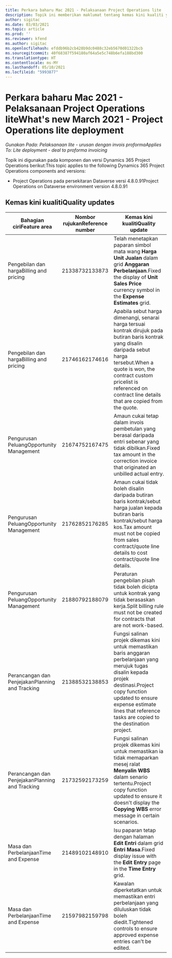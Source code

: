 ```yaml
---
title: Perkara baharu Mac 2021 - Pelaksanaan Project Operations lite
description: Topik ini memberikan maklumat tentang kemas kini kualiti yang tersedia dalam keluaran Mac 2021 bagi pelaksanaan Project Operations lite.
author: sigitac
ms.date: 03/03/2021
ms.topic: article
ms.prod: ''
ms.reviewer: kfend
ms.author: sigitac
ms.openlocfilehash: efddb96b2cb428b9dc0488c32eb5670d01322bcb
ms.sourcegitcommit: 40f68387f594180af64a5e5c748b6efa188bd300
ms.translationtype: HT
ms.contentlocale: ms-MY
ms.lasthandoff: 05/10/2021
ms.locfileid: "5993877"
---
```

# <a name="whats-new-march-2021---project-operations-lite-deployment"></a><span data-ttu-id="58f6f-103">Perkara baharu Mac 2021 - Pelaksanaan Project Operations lite</span><span class="sxs-lookup"><span data-stu-id="58f6f-103">What's new March 2021 - Project Operations lite deployment</span></span>

<span data-ttu-id="58f6f-104">_Gunakan Pada: Pelaksanaan lite - urusan dengan invois proforma_</span><span class="sxs-lookup"><span data-stu-id="58f6f-104">_Applies To: Lite deployment - deal to proforma invoicing_</span></span>


<span data-ttu-id="58f6f-105">Topik ini digunakan pada komponen dan versi Dynamics 365 Project Operations berikut:</span><span class="sxs-lookup"><span data-stu-id="58f6f-105">This topic applies to the following Dynamics 365 Project Operations components and versions:</span></span>

- <span data-ttu-id="58f6f-106">Project Operations pada persekitaran Dataverse versi 4.8.0.91</span><span class="sxs-lookup"><span data-stu-id="58f6f-106">Project Operations on Dataverse environment version 4.8.0.91</span></span> 

## <a name="quality-updates"></a><span data-ttu-id="58f6f-107">Kemas kini kualiti</span><span class="sxs-lookup"><span data-stu-id="58f6f-107">Quality updates</span></span>

| <span data-ttu-id="58f6f-108">**Bahagian ciri**</span><span class="sxs-lookup"><span data-stu-id="58f6f-108">**Feature area**</span></span> | <span data-ttu-id="58f6f-109">**Nombor rujukan**</span><span class="sxs-lookup"><span data-stu-id="58f6f-109">**Reference number**</span></span> | <span data-ttu-id="58f6f-110">**Kemas kini kualiti**</span><span class="sxs-lookup"><span data-stu-id="58f6f-110">**Quality update**</span></span> |
| --- | --- | --- |
| <span data-ttu-id="58f6f-111">Pengebilan dan harga</span><span class="sxs-lookup"><span data-stu-id="58f6f-111">Billing and pricing</span></span> | <span data-ttu-id="58f6f-112">2133873</span><span class="sxs-lookup"><span data-stu-id="58f6f-112">2133873</span></span> | <span data-ttu-id="58f6f-113">Telah menetapkan paparan simbol mata wang **Harga Unit Jualan** dalam grid **Anggaran Perbelanjaan**.</span><span class="sxs-lookup"><span data-stu-id="58f6f-113">Fixed the display of **Unit Sales Price** currency symbol in the **Expense Estimates** grid.</span></span> |
| <span data-ttu-id="58f6f-114">Pengebilan dan harga</span><span class="sxs-lookup"><span data-stu-id="58f6f-114">Billing and pricing</span></span> | <span data-ttu-id="58f6f-115">2174616</span><span class="sxs-lookup"><span data-stu-id="58f6f-115">2174616</span></span> | <span data-ttu-id="58f6f-116">Apabila sebut harga dimenangi, senarai harga tersuai kontrak dirujuk pada butiran baris kontrak yang disalin daripada sebut harga tersebut.</span><span class="sxs-lookup"><span data-stu-id="58f6f-116">When a quote is won, the contract custom pricelist is referenced on contract line details that are copied from the quote.</span></span> |
| <span data-ttu-id="58f6f-117">Pengurusan Peluang</span><span class="sxs-lookup"><span data-stu-id="58f6f-117">Opportunity Management</span></span> | <span data-ttu-id="58f6f-118">2167475</span><span class="sxs-lookup"><span data-stu-id="58f6f-118">2167475</span></span> | <span data-ttu-id="58f6f-119">Amaun cukai tetap dalam invois pembetulan yang berasal daripada entri sebenar yang tidak dibilkan.</span><span class="sxs-lookup"><span data-stu-id="58f6f-119">Fixed tax amount in the correction invoice that originated an unbilled actual entry.</span></span> |
| <span data-ttu-id="58f6f-120">Pengurusan Peluang</span><span class="sxs-lookup"><span data-stu-id="58f6f-120">Opportunity Management</span></span> | <span data-ttu-id="58f6f-121">2176285</span><span class="sxs-lookup"><span data-stu-id="58f6f-121">2176285</span></span> | <span data-ttu-id="58f6f-122">Amaun cukai tidak boleh disalin daripada butiran baris kontrak/sebut harga jualan kepada butiran baris kontrak/sebut harga kos.</span><span class="sxs-lookup"><span data-stu-id="58f6f-122">Tax amount must not be copied from sales contract/quote line details to cost contract/quote line details.</span></span> |
| <span data-ttu-id="58f6f-123">Pengurusan Peluang</span><span class="sxs-lookup"><span data-stu-id="58f6f-123">Opportunity Management</span></span> | <span data-ttu-id="58f6f-124">2188079</span><span class="sxs-lookup"><span data-stu-id="58f6f-124">2188079</span></span> | <span data-ttu-id="58f6f-125">Peraturan pengebilan pisah tidak boleh dicipta untuk kontrak yang tidak berasaskan kerja.</span><span class="sxs-lookup"><span data-stu-id="58f6f-125">Split billing rule must not be created for contracts that are not work-based.</span></span> |
| <span data-ttu-id="58f6f-126">Perancangan dan Penjejakan</span><span class="sxs-lookup"><span data-stu-id="58f6f-126">Planning and Tracking</span></span> | <span data-ttu-id="58f6f-127">2138853</span><span class="sxs-lookup"><span data-stu-id="58f6f-127">2138853</span></span> | <span data-ttu-id="58f6f-128">Fungsi salinan projek dikemas kini untuk memastikan baris anggaran perbelanjaan yang merujuk tugas disalin kepada projek destinasi.</span><span class="sxs-lookup"><span data-stu-id="58f6f-128">Project copy function updated to ensure expense estimate lines that reference tasks are copied to the destination project.</span></span> |
| <span data-ttu-id="58f6f-129">Perancangan dan Penjejakan</span><span class="sxs-lookup"><span data-stu-id="58f6f-129">Planning and Tracking</span></span> | <span data-ttu-id="58f6f-130">2173259</span><span class="sxs-lookup"><span data-stu-id="58f6f-130">2173259</span></span> | <span data-ttu-id="58f6f-131">Fungsi salinan projek dikemas kini untuk memastikan ia tidak memaparkan mesej ralat **Menyalin WBS** dalam senario tertentu.</span><span class="sxs-lookup"><span data-stu-id="58f6f-131">Project copy function updated to ensure it doesn't display the **Copying WBS** error message in certain scenarios.</span></span> |
| <span data-ttu-id="58f6f-132">Masa dan Perbelanjaan</span><span class="sxs-lookup"><span data-stu-id="58f6f-132">Time and Expense</span></span> | <span data-ttu-id="58f6f-133">2148910</span><span class="sxs-lookup"><span data-stu-id="58f6f-133">2148910</span></span> | <span data-ttu-id="58f6f-134">Isu paparan tetap dengan halaman **Edit Entri** dalam grid **Entri Masa**.</span><span class="sxs-lookup"><span data-stu-id="58f6f-134">Fixed display issue with the **Edit Entry** page in the **Time Entry** grid.</span></span> |
| <span data-ttu-id="58f6f-135">Masa dan Perbelanjaan</span><span class="sxs-lookup"><span data-stu-id="58f6f-135">Time and Expense</span></span> | <span data-ttu-id="58f6f-136">2159798</span><span class="sxs-lookup"><span data-stu-id="58f6f-136">2159798</span></span> | <span data-ttu-id="58f6f-137">Kawalan diperketatkan untuk memastikan entri perbelanjaan yang diluluskan tidak boleh diedit.</span><span class="sxs-lookup"><span data-stu-id="58f6f-137">Tightened controls to ensure approved expense entries can't be edited.</span></span> |


